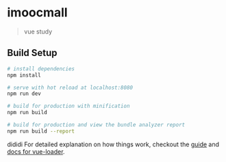 # imoocmall

> vue study

## Build Setup

``` bash
# install dependencies
npm install

# serve with hot reload at localhost:8080
npm run dev

# build for production with minification
npm run build

# build for production and view the bundle analyzer report
npm run build --report
```
dididi
For detailed explanation on how things work, checkout the [guide](http://vuejs-templates.github.io/webpack/) and [docs for vue-loader](http://vuejs.github.io/vue-loader).
